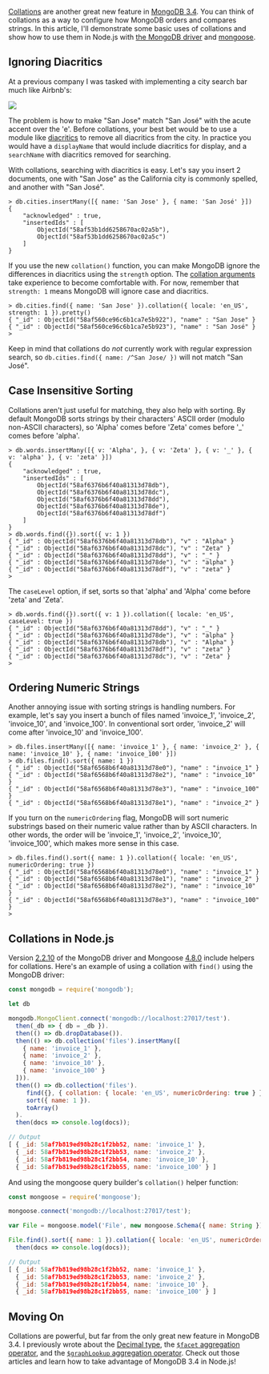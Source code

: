 [Collations](https://docs.mongodb.com/manual/reference/collation/) are another great new feature in [MongoDB 3.4](https://docs.mongodb.com/manual/reference/collation/). You can think of collations as a way to configure how MongoDB orders and compares strings. In this article, I'll demonstrate some basic uses of collations and show how to use them in Node.js with [the MongoDB driver](https://www.npmjs.com/package/mongodb) and [mongoose](https://www.npmjs.com/package/mongoose).

Ignoring Diacritics
-------------------

At a previous company I was tasked with implementing a city search bar much like
Airbnb's:

<img src="http://i.imgur.com/H8rxitP.png">

The problem is how to make "San Jose" match "San Jos&eacute;" with the acute accent over the 'e'. Before collations, your best bet would be to use a module like [diacritics](https://www.npmjs.com/package/diacritics) to remove all diacritics from the city. In practice you would have a `displayName` that would include diacritics for display, and a `searchName` with diacritics removed for searching.

With collations, searching with diacritics is easy. Let's say you insert 2 documents, one with "San Jose" as the California city is commonly spelled, and another with "San Jos&eacute;".

```
> db.cities.insertMany([{ name: 'San Jose' }, { name: 'San José' }])
{
	"acknowledged" : true,
	"insertedIds" : [
		ObjectId("58af53b1dd6258670ac02a5b"),
		ObjectId("58af53b1dd6258670ac02a5c")
	]
}
```

If you use the new `collation()` function, you can make MongoDB ignore the differences in diacritics using the `strength` option. The [collation arguments](https://docs.mongodb.com/manual/reference/collation/#collation-document) take experience to become comfortable with. For now, remember that `strength: 1` means MongoDB will ignore case and diacritics.

```
> db.cities.find({ name: 'San Jose' }).collation({ locale: 'en_US', strength: 1 }).pretty()
{ "_id" : ObjectId("58af560ce96c6b1ca7e5b922"), "name" : "San Jose" }
{ "_id" : ObjectId("58af560ce96c6b1ca7e5b923"), "name" : "San José" }
>
```

Keep in mind that collations do _not_ currently work with regular expression search, so `db.cities.find({ name: /^San Jose/ })` will not match "San Jos&eacute;".

Case Insensitive Sorting
------------------------

Collations aren't just useful for matching, they also help with sorting. By default MongoDB sorts strings by their characters' ASCII order (modulo non-ASCII characters), so 'Alpha' comes before 'Zeta' comes before '\_' comes before 'alpha'.

```
> db.words.insertMany([{ v: 'Alpha', }, { v: 'Zeta' }, { v: '_' }, { v: 'alpha' }, { v: 'zeta' }])
{
	"acknowledged" : true,
	"insertedIds" : [
		ObjectId("58af6376b6f40a81313d78db"),
		ObjectId("58af6376b6f40a81313d78dc"),
		ObjectId("58af6376b6f40a81313d78dd"),
		ObjectId("58af6376b6f40a81313d78de"),
		ObjectId("58af6376b6f40a81313d78df")
	]
}
> db.words.find({}).sort({ v: 1 })
{ "_id" : ObjectId("58af6376b6f40a81313d78db"), "v" : "Alpha" }
{ "_id" : ObjectId("58af6376b6f40a81313d78dc"), "v" : "Zeta" }
{ "_id" : ObjectId("58af6376b6f40a81313d78dd"), "v" : "_" }
{ "_id" : ObjectId("58af6376b6f40a81313d78de"), "v" : "alpha" }
{ "_id" : ObjectId("58af6376b6f40a81313d78df"), "v" : "zeta" }
>
```

The `caseLevel` option, if set, sorts so that 'alpha' and 'Alpha' come before 'zeta' and 'Zeta'.

```
> db.words.find({}).sort({ v: 1 }).collation({ locale: 'en_US', caseLevel: true })
{ "_id" : ObjectId("58af6376b6f40a81313d78dd"), "v" : "_" }
{ "_id" : ObjectId("58af6376b6f40a81313d78de"), "v" : "alpha" }
{ "_id" : ObjectId("58af6376b6f40a81313d78db"), "v" : "Alpha" }
{ "_id" : ObjectId("58af6376b6f40a81313d78df"), "v" : "zeta" }
{ "_id" : ObjectId("58af6376b6f40a81313d78dc"), "v" : "Zeta" }
>
```

Ordering Numeric Strings
------------------------

Another annoying issue with sorting strings is handling numbers. For example, let's say you insert a bunch of files named 'invoice_1', 'invoice_2', 'invoice_10', and 'invoice_100'. In conventional sort order, 'invoice_2' will come after 'invoice_10' and 'invoice_100'.

```
> db.files.insertMany([{ name: 'invoice_1' }, { name: 'invoice_2' }, { name: 'invoice_10' }, { name: 'invoice_100' }])
> db.files.find().sort({ name: 1 })
{ "_id" : ObjectId("58af6568b6f40a81313d78e0"), "name" : "invoice_1" }
{ "_id" : ObjectId("58af6568b6f40a81313d78e2"), "name" : "invoice_10" }
{ "_id" : ObjectId("58af6568b6f40a81313d78e3"), "name" : "invoice_100" }
{ "_id" : ObjectId("58af6568b6f40a81313d78e1"), "name" : "invoice_2" }
```

If you turn on the `numericOrdering` flag, MongoDB will sort numeric substrings based on their numeric value rather than by ASCII characters. In other words, the order will be 'invoice_1', 'invoice_2', 'invoice_10', 'invoice_100', which makes more sense in this case.

```
> db.files.find().sort({ name: 1 }).collation({ locale: 'en_US', numericOrdering: true })
{ "_id" : ObjectId("58af6568b6f40a81313d78e0"), "name" : "invoice_1" }
{ "_id" : ObjectId("58af6568b6f40a81313d78e1"), "name" : "invoice_2" }
{ "_id" : ObjectId("58af6568b6f40a81313d78e2"), "name" : "invoice_10" }
{ "_id" : ObjectId("58af6568b6f40a81313d78e3"), "name" : "invoice_100" }
>
```

Collations in Node.js
---------------------

Version [2.2.10](https://github.com/mongodb/node-mongodb-native/blob/2.2/HISTORY.md#2210-2016-09-15) of the MongoDB driver and Mongoose [4.8.0](https://github.com/Automattic/mongoose/blob/master/History.md#480--2017-01-28) include helpers for collations. Here's an example of using a collation with `find()` using the MongoDB driver:

```javascript
const mongodb = require('mongodb');

let db

mongodb.MongoClient.connect('mongodb://localhost:27017/test').
  then(_db => { db = _db }).
  then(() => db.dropDatabase()).
  then(() => db.collection('files').insertMany([
    { name: 'invoice_1' },
    { name: 'invoice_2' },
    { name: 'invoice_10' },
    { name: 'invoice_100' }
  ])).
  then(() => db.collection('files').
     find({}, { collation: { locale: 'en_US', numericOrdering: true } }).
     sort({ name: 1 }).
     toArray()
  ).
  then(docs => console.log(docs));

// Output
[ { _id: 58af7b819ed98b28c1f2bb52, name: 'invoice_1' },
  { _id: 58af7b819ed98b28c1f2bb53, name: 'invoice_2' },
  { _id: 58af7b819ed98b28c1f2bb54, name: 'invoice_10' },
  { _id: 58af7b819ed98b28c1f2bb55, name: 'invoice_100' } ]
```

And using the mongoose query builder's `collation()` helper function:

```javascript
const mongoose = require('mongoose');

mongoose.connect('mongodb://localhost:27017/test');

var File = mongoose.model('File', new mongoose.Schema({ name: String }));

File.find().sort({ name: 1 }).collation({ locale: 'en_US', numericOrdering: true }).
  then(docs => console.log(docs));

// Output
[ { _id: 58af7b819ed98b28c1f2bb52, name: 'invoice_1' },
  { _id: 58af7b819ed98b28c1f2bb53, name: 'invoice_2' },
  { _id: 58af7b819ed98b28c1f2bb54, name: 'invoice_10' },
  { _id: 58af7b819ed98b28c1f2bb55, name: 'invoice_100' } ]
```

Moving On
---------

Collations are powerful, but far from the only great new feature in MongoDB 3.4. I previously wrote about the [Decimal type](http://thecodebarbarian.com/a-nodejs-perspective-on-mongodb-34-decimal.html), the [`$facet` aggregation operator](http://thecodebarbarian.com/a-nodejs-perspective-on-mongodb-34-facet.html), and the [`$graphLookup` aggregation operator](http://thecodebarbarian.com/a-nodejs-perspective-on-mongodb-34-graphlookup.html). Check out those articles and learn how to take advantage of MongoDB 3.4 in Node.js!

